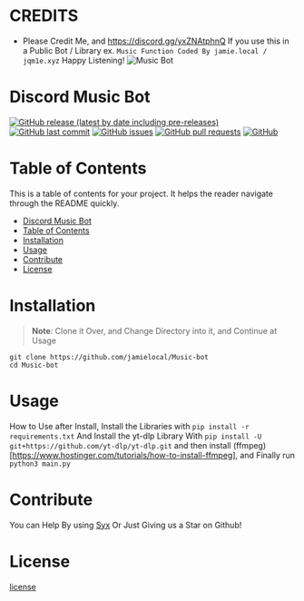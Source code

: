 # CREDITS
- Please Credit Me, and https://discord.gg/yxZNAtphnQ If you use this in a Public Bot / Library
  ex. ```Music Function Coded By jamie.local / jqm1e.xyz```
  Happy Listening!
![Music Bot](https://iili.io/dwqWHSS.png)

# Discord Music Bot

[![GitHub release (latest by date including pre-releases)](https://img.shields.io/github/v/release/navendu-pottekkat/awesome-readme?include_prereleases)](https://img.shields.io/github/v/release/jamielocal/Music-Bot?include_prereleases)
[![GitHub last commit](https://img.shields.io/github/last-commit/navendu-pottekkat/awesome-readme)](https://img.shields.io/github/last-commit/jamielocal/Music-Bot)
[![GitHub issues](https://img.shields.io/github/issues-raw/navendu-pottekkat/awesome-readme)](https://img.shields.io/github/issues-raw/jamielocal/Music-Bot)
[![GitHub pull requests](https://img.shields.io/github/issues-pr/navendu-pottekkat/awesome-readme)](https://img.shields.io/github/issues-pr/jamielocal/Music-Bot)
[![GitHub](https://img.shields.io/github/license/navendu-pottekkat/awesome-readme)](https://img.shields.io/github/license/jamielocal/Music-Bot)


# Table of Contents

This is a table of contents for your project. It helps the reader navigate through the README quickly.
- [Discord Music Bot](#https://github.com/jamielocal/Music-Bot)
- [Table of Contents](#table-of-contents)
- [Installation](#installation)
- [Usage](#usage)
- [Contribute](#contribute)
- [License](#license)


# Installation

> **Note**: 
Clone it Over, and Change Directory into it, and Continue at Usage

```shell
git clone https://github.com/jamielocal/Music-bot
cd Music-bot

```


# Usage

How to Use after Install, Install the Libraries with ```pip install -r requirements.txt```
And Install the yt-dlp Library With ```pip install -U git+https://github.com/yt-dlp/yt-dlp.git```
and then install (ffmpeg)[https://www.hostinger.com/tutorials/how-to-install-ffmpeg], and Finally run ```python3 main.py```


# Contribute

You can Help By using [Syx](https://dsc.gg/syxsupport) Or Just Giving us a Star on Github!


# License



[license](./LICENSE)


